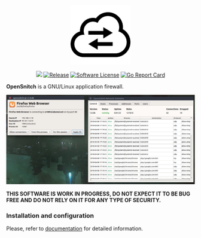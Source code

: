 <p align="center">
  <img alt="opensnitch" src="https://raw.githubusercontent.com/evilsocket/opensnitch/master/ui/opensnitch/res/icon.png" height="160" />
  <p align="center">
    <img src="https://github.com/gustavo-iniguez-goya/opensnitch/workflows/Build%20status/badge.svg" />
    <a href="https://github.com/gustavo-iniguez-goya/opensnitch/releases/latest"><img alt="Release" src="https://img.shields.io/github/release/gustavo-iniguez-goya/opensnitch.svg?style=flat-square"></a>
    <a href="https://github.com/evilsocket/opensnitch/blob/master/LICENSE.md"><img alt="Software License" src="https://img.shields.io/badge/license-GPL3-brightgreen.svg?style=flat-square"></a>
    <a href="https://goreportcard.com/report/github.com/evilsocket/opensnitch/daemon"><img alt="Go Report Card" src="https://goreportcard.com/badge/github.com/evilsocket/opensnitch/daemon?style=flat-square"></a>
  </p>
</p>

**OpenSnitch** is a GNU/Linux application firewall.

<p align="center">
  <img src="https://raw.githubusercontent.com/evilsocket/opensnitch/master/screenshot.png" alt="OpenSnitch"/>
</p>

**THIS SOFTWARE IS WORK IN PROGRESS, DO NOT EXPECT IT TO BE BUG FREE AND DO NOT RELY ON IT FOR ANY TYPE OF SECURITY.**

### Installation and configuration

Please, refer to [documentation](https://github.com/gustavo-iniguez-goya/opensnitch/wiki) for detailed information.

